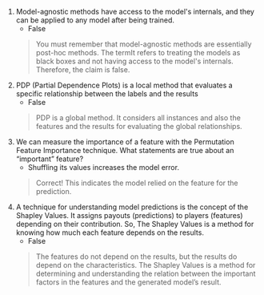 1. Model-agnostic methods have access to the model's internals, and they can be applied to any model after being trained.
   + False 
   > You must remember that model-agnostic methods are essentially post-hoc methods. The termIt refers to treating the models as black boxes and not having access to the model's internals. Therefore, the claim is false.
2. PDP (Partial Dependence Plots) is a local method that evaluates a specific relationship between the labels and the results
   + False
   > PDP is a global method. It considers all instances and also the features and the results for evaluating the global relationships.
3. We can measure the importance of a feature with the Permutation Feature Importance technique. What statements are true about an “important” feature?
   + Shuffling its values increases the model error.
   > Correct! This indicates the model relied on the feature for the prediction.
4. A technique for understanding model predictions is the concept of the Shapley Values. It assigns payouts (predictions) to players (features) depending on their contribution. So, The Shapley Values is a method for knowing how much each feature depends on the results.
   + False
   > The features do not depend on the results, but the results do depend on the characteristics. The Shapley Values is a method for determining and understanding the relation between the important factors in the features and the generated model’s result.